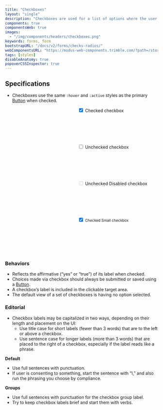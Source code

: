 ```yaml
---
title: "Checkboxes"
layout: "single"
description: "Checkboxes are used for a list of options where the user may select multiple options, including all or none."
components: true
componentsWeb: true
images:
  - "/img/components/headers/checkboxes.png"
keywords: forms, form
bootstrapURL: "/docs/v2/forms/checks-radios/"
webComponentsURL: "https://modus-web-components.trimble.com/?path=/story/user-inputs-checkbox--default"
tags: [styles]
disableAnatomy: true
popoverCSSInspector: true
---
```


## Specifications

- Checkboxes use the same `:hover` and `:active` styles as the primary [Button](/components/web/buttons/) when checked.

<div class="guide-example-block bg-secondary py-5" style="padding-left: 240px !important; --bs-bg-opacity: 0.03; min-height: 120px">
  <div class="guide-sample py-2">
  <div class="form-check my-2">
  <input class="form-check-input pe-none"
    type="checkbox"
    id="flexCheckChecked"
    data-bs-toggle="popover"
    data-bs-placement="left"
    data-bs-custom-class="popover-css-inspector"
    data-css-inspector-hide="color font-size margin padding"
    checked>
  <label class="form-check-label pe-none"
    for="flexCheckChecked"
    style="font-size: 14px;"
    data-bs-toggle="popover"
    data-bs-placement="right"
    data-bs-custom-class="popover-css-inspector"
    data-css-inspector-hide="bg-color b-radius height margin padding">
    Checked checkbox
  </label>
</div>
</div>
</div>

<div class="guide-example-block bg-secondary py-5" style="padding-left: 240px !important; --bs-bg-opacity: 0.03; min-height: 120px">
  <div class="guide-sample py-2">
  <div class="form-check my-2">
  <input class="form-check-input pe-none"
    type="checkbox"
    id="flexCheckChecked"
    data-bs-toggle="popover"
    data-bs-placement="left"
    data-bs-custom-class="popover-css-inspector"
    data-css-inspector-hide="color font-size margin padding"
    data-css-inspector-show="b-color">
  <label class="form-check-label pe-none"
    for="flexCheckChecked"
    style="font-size: 14px;"
    data-bs-toggle="popover"
    data-bs-placement="right"
    data-bs-custom-class="popover-css-inspector"
    data-css-inspector-hide="bg-color b-radius height margin padding">
    Unchecked checkbox
  </label>
</div>
</div>
</div>

<div class="guide-example-block bg-secondary py-5" style="padding-left: 240px !important; --bs-bg-opacity: 0.03; min-height: 120px">
  <div class="guide-sample py-2">
  <div class="form-check my-2">
  <input class="form-check-input pe-none"
    type="checkbox"
    id="flexCheckChecked"
    data-bs-toggle="popover"
    data-bs-placement="left"
    data-bs-custom-class="popover-css-inspector"
    data-css-inspector-hide="color font-size margin padding"
    data-css-inspector-show="b-color"
    disabled>
  <label class="form-check-label pe-none"
    for="flexCheckChecked"
    style="font-size: 14px;"
    data-bs-toggle="popover"
    data-bs-placement="right"
    data-bs-custom-class="popover-css-inspector"
    data-css-inspector-hide="bg-color b-radius height margin padding">
    Unchecked Disabled checkbox
  </label>
</div>
</div>
</div>

<div class="guide-example-block bg-secondary py-5" style="padding-left: 240px !important; --bs-bg-opacity: 0.03; min-height: 120px">
  <div class="guide-sample py-2">
  <div class="form-check-sm my-2">
  <input class="form-check-input pe-none"
    type="checkbox"
    id="flexCheckSmallChecked"
    data-bs-toggle="popover"
    data-bs-placement="left"
    data-bs-custom-class="popover-css-inspector"
    data-css-inspector-hide="color font-size margin padding"
    checked>
  <label class="form-check-label pe-none"
    for="flexCheckSmallChecked"
    style="font-size: 12px;"
    data-bs-toggle="popover"
    data-bs-placement="right"
    data-bs-custom-class="popover-css-inspector"
    data-css-inspector-hide="bg-color b-radius height margin padding">
    Checked Small checkbox
  </label>
</div>
</div>
</div>

### Behaviors

- Reflects the affirmative (“yes” or “true”) of its label when checked.
- Choices made via checkbox should always be submitted or saved using a [Button](/components/web/buttons/).
- A checkbox’s label is included in the clickable target area.
- The default view of a set of checkboxes is having no option selected.

### Editorial

- Checkbox labels may be capitalized in two ways, depending on their length and placement on the UI:
  - Use title case for short labels (fewer than 3 words) that are to the left or above a checkbox.
  - Use sentence case for longer labels (more than 3 words) that are placed to the right of a checkbox, especially if the label reads like a phrase.

**Default**

- Use full sentences with punctuation.
- If user is consenting to something, start the sentence with “I,” and also run the phrasing you choose by compliance.

**Groups**

- Use full sentences with punctuation for the checkbox group label.
- Try to keep checkbox labels brief and start them with verbs.

